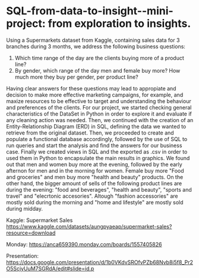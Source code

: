 # SQL-from-data-to-insight--mini-project: from exploration to insights.

Using a Supermarkets dataset from Kaggle, containing sales data for 3 branches during 3 months, we address the following business questions: 
1. Which time range of the day are the clients buying more of a product line? 
2. By gender, which range of the day men and female buy more? How much more they buy per gender, per product line?
   
Having clear answers for these questions may lead to appropiate and decision to make more effective marketing campaigns, for example, and maxize resources to be effective to target and understanding the behaviour and preferences of the clients. 
For our project, we started checking general characteristics of the DataSet in Python in order to explore it and evaluate if any cleaning action was needed. Then, we continued with the creation of an Entity-Relationship Diagram (ERD) in SQL, defining the data we wanted to retrieve from the original dataset. Then, we proceeded to create and populate a functional database accordingly, followed by the use  of SQL to run queries and start the analysis and find the answers for our business case. Finally we created views in SQL and the exported as .csv in order to used them in Python to encapsulate the main results in graphics.
We found out that men and women buy more at the evening, followed by the early afternon for men and in the morning for women. Female buy more "Food and groceries" and men buy more "health and beauty" products. On the other hand, the bigger amount of sells of the following product lines are during the evening: "food and beverages", "health and beauty", "sports and travel" and "elecrtonic accesories". Altough "fashion accessories" are mostly sold during the morning and "home and lifestyle" are mostly sold during midday.

Kaggle: Supermarket Sales
https://www.kaggle.com/datasets/aungpyaeap/supermarket-sales?resource=download

Monday:
https://anca659390.monday.com/boards/1557405826

Presentation:
https://docs.google.com/presentation/d/1b0VKdvSROfvPZb68Nvb8i5f8_Pr2O5ScjyUuM7SGRdA/edit#slide=id.p

